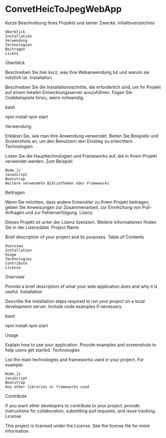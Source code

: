 ﻿# ConvetHeicToJpegWebApp

Kurze Beschreibung Ihres Projekts und seiner Zwecke.
Inhaltsverzeichnis

    Überblick
    Installation
    Verwendung
    Technologien
    Beitragen
    Lizenz

Überblick

Beschreiben Sie hier kurz, was Ihre Webanwendung tut und warum sie nützlich ist.
Installation

Beschreiben Sie die Installationsschritte, die erforderlich sind, um Ihr Projekt auf einem lokalen Entwicklungsserver auszuführen. Fügen Sie Codebeispiele hinzu, wenn notwendig.

bash

npm install
npm start

Verwendung

Erklären Sie, wie man Ihre Anwendung verwendet. Bieten Sie Beispiele und Screenshots an, um den Benutzern den Einstieg zu erleichtern.
Technologien

Listen Sie die Haupttechnologien und Frameworks auf, die in Ihrem Projekt verwendet werden. Zum Beispiel:

    Node.js
    JavaScript
    Bootstrap
    Weitere verwendete Bibliotheken oder Frameworks

Beitragen

Wenn Sie möchten, dass andere Entwickler zu Ihrem Projekt beitragen, geben Sie Anweisungen zur Zusammenarbeit, zur Einreichung von Pull-Anfragen und zur Fehlerverfolgung.
Lizenz

Dieses Projekt ist unter der Lizenz lizenziert. Weitere Informationen finden Sie in der Lizenzdatei.
Project Name

Brief description of your project and its purposes.
Table of Contents

    Overview
    Installation
    Usage
    Technologies
    Contribute
    License

Overview

Provide a brief description of what your web application does and why it is useful.
Installation

Describe the installation steps required to run your project on a local development server. Include code examples if necessary.

bash

npm install
npm start

Usage

Explain how to use your application. Provide examples and screenshots to help users get started.
Technologies

List the main technologies and frameworks used in your project. For example:

    Node.js
    JavaScript
    Bootstrap
    Any other libraries or frameworks used

Contribute

If you want other developers to contribute to your project, provide instructions for collaboration, submitting pull requests, and issue tracking.
License

This project is licensed under the License. See the license file for more information.

